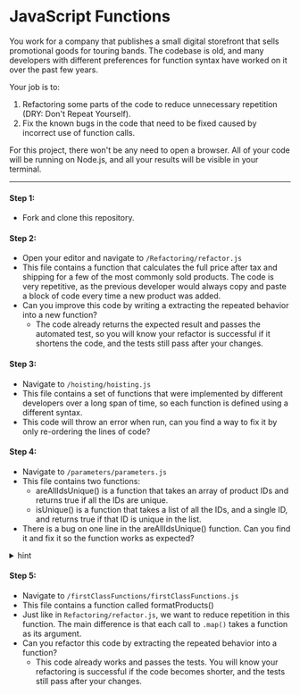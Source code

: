# JavaScript Functions

You work for a company that publishes a small digital storefront that sells promotional goods for touring bands. The codebase is old, and many developers with different preferences for function syntax have worked on it over the past few years.

Your job is to:
1. Refactoring some parts of the code to reduce unnecessary repetition (DRY: Don't Repeat Yourself). 
2. Fix the known bugs in the code that need to be fixed caused by incorrect use of function calls.

For this project, there won't be any need to open a browser. All of your code will be running on Node.js, and all your results will be visible in your terminal.

---

#### Step 1:

- Fork and clone this repository.

#### Step 2:

- Open your editor and navigate to `/Refactoring/refactor.js`
- This file contains a function that calculates the full price after tax and shipping for a few of the most commonly sold products. The code is very repetitive, as the previous developer would always copy and paste a block of code every time a new product was added.
- Can you improve this code by writing a extracting the repeated behavior into a new function?
  - The code already returns the expected result and passes the automated test, so you will know your refactor is successful if it shortens the code, and the tests still pass after your changes.

#### Step 3:

- Navigate to `/hoisting/hoisting.js`
- This file contains a set of functions that were implemented by different developers over a long span of time, so each function is defined using a different syntax.
- This code will throw an error when run, can you find a way to fix it by only re-ordering the lines of code?

#### Step 4:

- Navigate to `/parameters/parameters.js`
- This file contains two functions:
  - areAllIdsUnique() is a function that takes an array of product IDs and returns true if all the IDs are unique.
  - isUnique() is a function that takes a list of all the IDs, and a single ID, and returns true if that ID is unique in the list.
- There is a bug on one line in the areAllIdsUnique() function. Can you find it and fix it so the function works as expected?

<details>
<summary>hint</summary>
Are arguments passed by name or by order?
</details>

#### Step 5:

- Navigate to `/firstClassFunctions/firstClassFunctions.js`
- This file contains a function called formatProducts()
- Just like in `Refactoring/refactor.js`, we want to reduce repetition in this function. The main difference is that each call to `.map()` takes a function as its argument.
- Can you refactor this code by extracting the repeated behavior into a function?
  - This code already works and passes the tests. You will know your refactoring is successful if the code becomes shorter, and the tests still pass after your changes.
